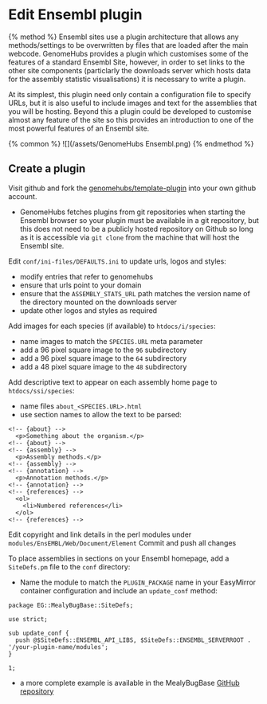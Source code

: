 # Edit Ensembl plugin

{% method %}
Ensembl sites use a plugin architecture that allows any methods/settings to be overwritten by files that are loaded after the main webcode. GenomeHubs provides a plugin which customises some of the features of a standard Ensembl Site, however, in order to set links to the other site components (particlarly the downloads server which hosts data for the assembly statistic visualisations) it is necessary to write a plugin.

At its simplest, this plugin need only contain a configuration file to specify URLs, but it is also useful to include images and text for the assemblies that you will be hosting. Beyond this a plugin could be developed to customise almost any feature of the site so this provides an introduction to one of the most powerful features of an Ensembl site.

{% common %}
![](/assets/GenomeHubs Ensembl.png)
{% endmethod %}


## Create a plugin

Visit github and fork the [genomehubs/template-plugin](https://github.com/genomehubs/template-plugin) into your own github account.
* GenomeHubs fetches plugins from git repositories when starting the Ensembl browser so your plugin must be available in a git repository, but this does not need to be a publicly hosted repository on Github so long as it is accessible via `git clone` from the machine that will host the Ensembl site.

Edit `conf/ini-files/DEFAULTS.ini` to update urls, logos and styles:
* modify entries that refer to genomehubs
* ensure that urls point to your domain
* ensure that the `ASSEMBLY_STATS_URL` path matches the version name of the directory mounted on the downloads server
* update other logos and styles as required

Add images for each species (if available) to `htdocs/i/species`:
* name images to match the `SPECIES.URL` meta parameter
* add a 96 pixel square image to the `96` subdirectory
* add a 96 pixel square image to the `64` subdirectory
* add a 48 pixel square image to the `48` subdirectory


Add descriptive text to appear on each assembly home page to `htdocs/ssi/species`:
* name files `about_<SPECIES.URL>.html`
* use section names to allow the text to be parsed:
```
<!-- {about} -->
  <p>Something about the organism.</p>
<!-- {about} -->
<!-- {assembly} -->
  <p>Assembly methods.</p>
<!-- {assembly} -->
<!-- {annotation} -->
  <p>Annotation methods.</p>
<!-- {annotation} -->
<!-- {references} -->
  <ol>
    <li>Numbered references</li>
  </ol>
<!-- {references} -->
```

Edit copyright and link details in the perl modules under `modules/EnsEMBL/Web/Document/Element`
Commit and push all changes

To place assemblies in sections on your Ensembl homepage, add a `SiteDefs.pm` file to the `conf` directory:
* Name the module to match the `PLUGIN_PACKAGE` name in your EasyMirror container configuration and include an `update_conf` method:
```
package EG::MealyBugBase::SiteDefs;

use strict;

sub update_conf {
  push @$SiteDefs::ENSEMBL_API_LIBS, $SiteDefs::ENSEMBL_SERVERROOT . '/your-plugin-name/modules';
}

1;
```
* a more complete example is available in the MealyBugBase [GitHub repository](https://github.com/mealybug/ensembl-mealybug-org/blob/19.05/conf/SiteDefs.pm)
